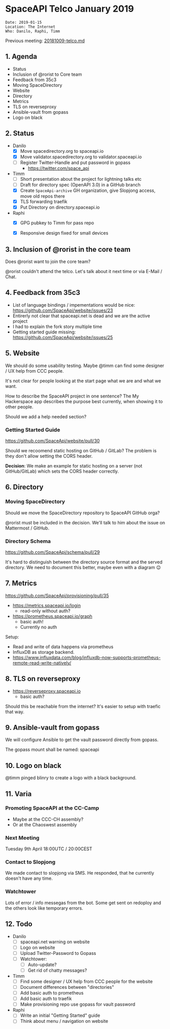 # SpaceAPI Telco January 2019

    Date: 2019-01-15
    Location: The Internet
    Who: Danilo, Raphi, Timm
    
Previous meeting: [20181009-telco.md](https://github.com/SpaceApi/meeting-notes/blob/master/20181009-telco.md)

## 1. Agenda

 * Status
 * Inclusion of @rorist to Core team
 * Feedback from 35c3
 * Moving SpaceDirectory 
 * Website
 * Directory
 * Metrics
 * TLS on reverseproxy
 * Ansible-vault from gopass
 * Logo on black


## 2. Status

 * Danilo
   * [x] Move spacedirectory.org to spaceapi.io
   * [x] Move validator.spacedirectory.org to validator.spaceapi.io
   * [ ] Register Twitter-Handle and put password in gopass
     * https://twitter.com/space_api
 * Timm
   * [ ] Short presentation about the project for lightning talks etc
   * [ ] Draft for directory spec (OpenAPI 3.0) in a GitHub branch
   * [x] Create `SpaceApi-archive` GH organization, give Slopjong access, move old repos there
   * [x] TLS forwarding traefik
   * [x] Put Directory on directory.spaceapi.io
 * Raphi
   * [x] GPG pubkey to Timm for pass repo
   * [x] Responsive design fixed for small devices


## 3. Inclusion of @rorist in the core team

Does @rorist want to join the core team?

@rorist couldn't attend the telco. Let's talk about it next time or via E-Mail / Chat.

## 4. Feedback from 35c3

 * List of language bindings / impementations would be nice: https://github.com/SpaceApi/website/issues/23
 * Entirerly not clear that spaceapi.net is dead and we are the active project
 * I had to explain the fork story multiple time
 * Getting started guide missing: https://github.com/SpaceApi/website/issues/25

## 5. Website

We should do some usability testing. Maybe @timm can find some designer / UX help from CCC people.

It's not clear for people looking at the start page what we are and what we want.

How to describe the SpaceAPI project in one sentence? The My Hackerspace app describes the purpose best currently, when showing it to other people.

Should we add a help needed section?

### Getting Started Guide

https://github.com/SpaceApi/website/pull/30

Should we recoomend static hosting on GitHub / GitLab? The problem is they don't allow setting the CORS header.

**Decision**: We make an example for static hosting on a server (not GitHub/GitLab) which sets the CORS header correctly.


## 6. Directory

### Moving SpaceDirectory

Should we move the SpaceDirectory repository to SpaceAPI GitHub orga?

@rorist must be included in the decision. We'll talk to him about the issue on Mattermost / GitHub.

### Directory Schema

https://github.com/SpaceApi/schema/pull/29

It's hard to distinguish between the directory source format and the served directory. We need to document this better, maybe even with a diagram :wink: 


## 7. Metrics

https://github.com/SpaceApi/provisioning/pull/35

* https://metrics.spaceapi.io/login 
    * read-only without auth?
* https://prometheus.spaceapi.io/graph
    * basic auth!
    * Currently no auth

Setup:
 * Read and write of data happens via prometheus
 * InfluxDB as storage backend.
 * https://www.influxdata.com/blog/influxdb-now-supports-prometheus-remote-read-write-natively/

## 8. TLS on reverseproxy

* https://reverseproxy.spaceapi.io
    * basic auth?

Should this be reachable from the internet? It's easier to setup with traefic that way.

## 9. Ansible-vault from gopass

We will configure Ansible to get the vault password directly from gopass.

The gopass mount shall be named: spaceapi


## 10. Logo on black

@timm pinged blinry to create a logo with a black background.

## 11. Varia

### Promoting SpaceAPI at the CC-Camp
 * Maybe at the CCC-CH assembly?
 * Or at the Chaoswest assembly

### Next Meeting

Tuesday 9th April 18:00UTC / 20:00CEST

### Contact to Slopjong

We made contact to slopjong via SMS. He responded, that he currently doesn't have any time.

### Watchtower

Lots of error / info messegas from the bot. Some get sent on redoploy and the others look like temporary errors.

## 12. Todo

 * Danilo
     * [ ] spaceapi.net warning on website
     * [ ] Logo on website
     * [ ] Upload Twitter-Password to Gopass
     * [ ] Watchtower:
       * [ ] Auto-update?
       * [ ] Get rid of chatty messages?
 * Timm
     * [ ] Find some designer / UX help from CCC people for the website
     * [ ] Document differences between "directories"
     * [ ] Add basic auth to prometheus
     * [ ] Add basic auth to traefik
     * [ ] Make provisioning repo use gopass for vault password
 * Raphi
     * [ ] Write an initial "Getting Started" guide
     * [ ] Think about menu / navigation on website
